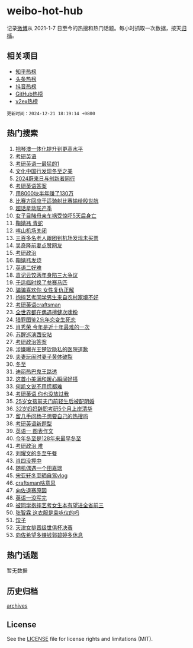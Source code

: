 # weibo-hot-hub

记录[微博](https://www.weibo.com)从 2021-1-7 日至今的热搜和热门话题。每小时抓取一次数据，按天[归档](archives)。

## 相关项目

- [知乎热榜](https://github.com/snaildev/zhihu-hot-hub)
- [头条热榜](https://github.com/snaildev/toutiao-hot-hub)
- [抖音热榜](https://github.com/snaildev/douyin-hot-hub)
- [GitHub热榜](https://github.com/snaildev/github-hot-hub)
- [v2ex热榜](https://github.com/snaildev/v2ex-hot-hub)


`更新时间：2024-12-21 18:19:14 +0800`

## 热门搜索

1. [把琴澳一体化提升到更高水平](https://m.weibo.cn/search?containerid=100103type%3D1%26t%3D10%26q%3D%23%E6%8A%8A%E7%90%B4%E6%BE%B3%E4%B8%80%E4%BD%93%E5%8C%96%E6%8F%90%E5%8D%87%E5%88%B0%E6%9B%B4%E9%AB%98%E6%B0%B4%E5%B9%B3%23&stream_entry_id=51&isnewpage=1&extparam=seat%3D1%26filter_type%3Drealtimehot%26stream_entry_id%3D51%26c_type%3D51%26pos%3D0%26q%3D%2523%25E6%258A%258A%25E7%2590%25B4%25E6%25BE%25B3%25E4%25B8%2580%25E4%25BD%2593%25E5%258C%2596%25E6%258F%2590%25E5%258D%2587%25E5%2588%25B0%25E6%259B%25B4%25E9%25AB%2598%25E6%25B0%25B4%25E5%25B9%25B3%2523%26cate%3D10103%26dgr%3D0%26display_time%3D1734776352%26pre_seqid%3D17347763525969130556886)
1. [考研英语](https://m.weibo.cn/search?containerid=100103type%3D1%26t%3D10%26q%3D%E8%80%83%E7%A0%94%E8%8B%B1%E8%AF%AD&stream_entry_id=31&isnewpage=1&extparam=seat%3D1%26filter_type%3Drealtimehot%26flag%3D4%26c_type%3D31%26band_rank%3D1%26lcate%3D5001%26stream_entry_id%3D31%26cate%3D5001%26realpos%3D1%26q%3D%25E8%2580%2583%25E7%25A0%2594%25E8%258B%25B1%25E8%25AF%25AD%26pos%3D0%26dgr%3D0%26display_time%3D1734776352%26pre_seqid%3D17347763525969130556886)
1. [考研英语一最猛的1](https://m.weibo.cn/search?containerid=100103type%3D1%26t%3D10%26q%3D%23%E8%80%83%E7%A0%94%E8%8B%B1%E8%AF%AD%E4%B8%80%E6%9C%80%E7%8C%9B%E7%9A%841%23&stream_entry_id=31&isnewpage=1&extparam=seat%3D1%26filter_type%3Drealtimehot%26flag%3D1%26c_type%3D31%26band_rank%3D2%26lcate%3D5001%26stream_entry_id%3D31%26cate%3D5001%26realpos%3D2%26q%3D%2523%25E8%2580%2583%25E7%25A0%2594%25E8%258B%25B1%25E8%25AF%25AD%25E4%25B8%2580%25E6%259C%2580%25E7%258C%259B%25E7%259A%25841%2523%26pos%3D1%26dgr%3D0%26display_time%3D1734776352%26pre_seqid%3D17347763525969130556886)
1. [文化中国行发现冬至之美](https://m.weibo.cn/search?containerid=100103type%3D1%26t%3D10%26q%3D%23%E6%96%87%E5%8C%96%E4%B8%AD%E5%9B%BD%E8%A1%8C%E5%8F%91%E7%8E%B0%E5%86%AC%E8%87%B3%E4%B9%8B%E7%BE%8E%23&stream_entry_id=31&isnewpage=1&extparam=seat%3D1%26filter_type%3Drealtimehot%26flag%3D0%26c_type%3D31%26band_rank%3D3%26lcate%3D5001%26stream_entry_id%3D31%26cate%3D5001%26realpos%3D3%26q%3D%2523%25E6%2596%2587%25E5%258C%2596%25E4%25B8%25AD%25E5%259B%25BD%25E8%25A1%258C%25E5%258F%2591%25E7%258E%25B0%25E5%2586%25AC%25E8%2587%25B3%25E4%25B9%258B%25E7%25BE%258E%2523%26pos%3D2%26dgr%3D0%26display_time%3D1734776352%26pre_seqid%3D17347763525969130556886)
1. [2024蔚来日与创新者同行](https://m.weibo.cn/search?containerid=100103type%3D1%26t%3D10%26q%3D%232024%E8%94%9A%E6%9D%A5%E6%97%A5%E4%B8%8E%E5%88%9B%E6%96%B0%E8%80%85%E5%90%8C%E8%A1%8C%23&stream_entry_id=31&isnewpage=1&extparam=seat%3D1%26adid%3D269113%26filter_type%3Drealtimehot%26c_type%3D31%26cate%3D5001%26topic_ad%3D1%26lcate%3D5001%26stream_entry_id%3D31%26band_rank%3D4%26is_ad_pos%3D1%26q%3D%25232024%25E8%2594%259A%25E6%259D%25A5%25E6%2597%25A5%25E4%25B8%258E%25E5%2588%259B%25E6%2596%25B0%25E8%2580%2585%25E5%2590%258C%25E8%25A1%258C%2523%26pos%3D3%26dgr%3D0%26display_time%3D1734776352%26pre_seqid%3D17347763525969130556886)
1. [考研英语答案](https://m.weibo.cn/search?containerid=100103type%3D1%26t%3D10%26q%3D%E8%80%83%E7%A0%94%E8%8B%B1%E8%AF%AD%E7%AD%94%E6%A1%88&stream_entry_id=31&isnewpage=1&extparam=seat%3D1%26filter_type%3Drealtimehot%26flag%3D1%26c_type%3D31%26band_rank%3D4%26lcate%3D5001%26stream_entry_id%3D31%26cate%3D5001%26realpos%3D4%26q%3D%25E8%2580%2583%25E7%25A0%2594%25E8%258B%25B1%25E8%25AF%25AD%25E7%25AD%2594%25E6%25A1%2588%26pos%3D4%26dgr%3D0%26display_time%3D1734776352%26pre_seqid%3D17347763525969130556886)
1. [用8000块半年赚了130万](https://m.weibo.cn/search?containerid=100103type%3D1%26t%3D10%26q%3D%E7%94%A88000%E5%9D%97%E5%8D%8A%E5%B9%B4%E8%B5%9A%E4%BA%86130%E4%B8%87&stream_entry_id=31&isnewpage=1&extparam=seat%3D1%26filter_type%3Drealtimehot%26flag%3D16%26c_type%3D31%26band_rank%3D5%26lcate%3D5001%26stream_entry_id%3D31%26cate%3D5001%26realpos%3D5%26q%3D%25E7%2594%25A88000%25E5%259D%2597%25E5%258D%258A%25E5%25B9%25B4%25E8%25B5%259A%25E4%25BA%2586130%25E4%25B8%2587%26pos%3D5%26dgr%3D0%26display_time%3D1734776352%26pre_seqid%3D17347763525969130556886)
1. [比赛方回应于适骑射比赛输给殷世航](https://m.weibo.cn/search?containerid=100103type%3D1%26t%3D10%26q%3D%23%E6%AF%94%E8%B5%9B%E6%96%B9%E5%9B%9E%E5%BA%94%E4%BA%8E%E9%80%82%E9%AA%91%E5%B0%84%E6%AF%94%E8%B5%9B%E8%BE%93%E7%BB%99%E6%AE%B7%E4%B8%96%E8%88%AA%23&stream_entry_id=31&isnewpage=1&extparam=seat%3D1%26filter_type%3Drealtimehot%26flag%3D1%26c_type%3D31%26band_rank%3D6%26lcate%3D5001%26stream_entry_id%3D31%26cate%3D5001%26realpos%3D6%26q%3D%2523%25E6%25AF%2594%25E8%25B5%259B%25E6%2596%25B9%25E5%259B%259E%25E5%25BA%2594%25E4%25BA%258E%25E9%2580%2582%25E9%25AA%2591%25E5%25B0%2584%25E6%25AF%2594%25E8%25B5%259B%25E8%25BE%2593%25E7%25BB%2599%25E6%25AE%25B7%25E4%25B8%2596%25E8%2588%25AA%2523%26pos%3D6%26dgr%3D0%26display_time%3D1734776352%26pre_seqid%3D17347763525969130556886)
1. [超话星动联产季](https://m.weibo.cn/search?containerid=100103type%3D1%26t%3D10%26q%3D%23%E8%B6%85%E8%AF%9D%E6%98%9F%E5%8A%A8%E8%81%94%E4%BA%A7%E5%AD%A3%23&stream_entry_id=31&isnewpage=1&extparam=seat%3D1%26adid%3D269532%26filter_type%3Drealtimehot%26c_type%3D31%26cate%3D5001%26lcate%3D5001%26stream_entry_id%3D31%26is_ad_pos%3D1%26band_rank%3D7%26q%3D%2523%25E8%25B6%2585%25E8%25AF%259D%25E6%2598%259F%25E5%258A%25A8%25E8%2581%2594%25E4%25BA%25A7%25E5%25AD%25A3%2523%26pos%3D7%26dgr%3D0%26display_time%3D1734776352%26pre_seqid%3D17347763525969130556886)
1. [女子目睹母亲车祸受惊吓5天后身亡](https://m.weibo.cn/search?containerid=100103type%3D1%26t%3D10%26q%3D%23%E5%A5%B3%E5%AD%90%E7%9B%AE%E7%9D%B9%E6%AF%8D%E4%BA%B2%E8%BD%A6%E7%A5%B8%E5%8F%97%E6%83%8A%E5%90%935%E5%A4%A9%E5%90%8E%E8%BA%AB%E4%BA%A1%23&stream_entry_id=31&isnewpage=1&extparam=seat%3D1%26filter_type%3Drealtimehot%26flag%3D2%26c_type%3D31%26band_rank%3D7%26lcate%3D5001%26stream_entry_id%3D31%26cate%3D5001%26realpos%3D7%26q%3D%2523%25E5%25A5%25B3%25E5%25AD%2590%25E7%259B%25AE%25E7%259D%25B9%25E6%25AF%258D%25E4%25BA%25B2%25E8%25BD%25A6%25E7%25A5%25B8%25E5%258F%2597%25E6%2583%258A%25E5%2590%25935%25E5%25A4%25A9%25E5%2590%258E%25E8%25BA%25AB%25E4%25BA%25A1%2523%26pos%3D8%26dgr%3D0%26display_time%3D1734776352%26pre_seqid%3D17347763525969130556886)
1. [鞠婧祎 青蛇](https://m.weibo.cn/search?containerid=100103type%3D1%26t%3D10%26q%3D%E9%9E%A0%E5%A9%A7%E7%A5%8E+%E9%9D%92%E8%9B%87&stream_entry_id=31&isnewpage=1&extparam=seat%3D1%26filter_type%3Drealtimehot%26flag%3D2%26c_type%3D31%26band_rank%3D8%26lcate%3D5001%26stream_entry_id%3D31%26cate%3D5001%26realpos%3D8%26q%3D%25E9%259E%25A0%25E5%25A9%25A7%25E7%25A5%258E%2520%25E9%259D%2592%25E8%259B%2587%26pos%3D9%26dgr%3D0%26display_time%3D1734776352%26pre_seqid%3D17347763525969130556886)
1. [喀山机场关闭](https://m.weibo.cn/search?containerid=100103type%3D1%26t%3D10%26q%3D%23%E5%96%80%E5%B1%B1%E6%9C%BA%E5%9C%BA%E5%85%B3%E9%97%AD%23&stream_entry_id=31&isnewpage=1&extparam=seat%3D1%26filter_type%3Drealtimehot%26flag%3D1%26c_type%3D31%26band_rank%3D9%26lcate%3D5001%26stream_entry_id%3D31%26cate%3D5001%26realpos%3D9%26q%3D%2523%25E5%2596%2580%25E5%25B1%25B1%25E6%259C%25BA%25E5%259C%25BA%25E5%2585%25B3%25E9%2597%25AD%2523%26pos%3D10%26dgr%3D0%26display_time%3D1734776352%26pre_seqid%3D17347763525969130556886)
1. [三百多名老人跟团到机场发现未买票](https://m.weibo.cn/search?containerid=100103type%3D1%26t%3D10%26q%3D%23%E4%B8%89%E7%99%BE%E5%A4%9A%E5%90%8D%E8%80%81%E4%BA%BA%E8%B7%9F%E5%9B%A2%E5%88%B0%E6%9C%BA%E5%9C%BA%E5%8F%91%E7%8E%B0%E6%9C%AA%E4%B9%B0%E7%A5%A8%23&stream_entry_id=31&isnewpage=1&extparam=seat%3D1%26filter_type%3Drealtimehot%26flag%3D1%26c_type%3D31%26band_rank%3D10%26lcate%3D5001%26stream_entry_id%3D31%26cate%3D5001%26realpos%3D10%26q%3D%2523%25E4%25B8%2589%25E7%2599%25BE%25E5%25A4%259A%25E5%2590%258D%25E8%2580%2581%25E4%25BA%25BA%25E8%25B7%259F%25E5%259B%25A2%25E5%2588%25B0%25E6%259C%25BA%25E5%259C%25BA%25E5%258F%2591%25E7%258E%25B0%25E6%259C%25AA%25E4%25B9%25B0%25E7%25A5%25A8%2523%26pos%3D11%26dgr%3D0%26display_time%3D1734776352%26pre_seqid%3D17347763525969130556886)
1. [吴奇隆前妻点赞网友](https://m.weibo.cn/search?containerid=100103type%3D1%26t%3D10%26q%3D%23%E5%90%B4%E5%A5%87%E9%9A%86%E5%89%8D%E5%A6%BB%E7%82%B9%E8%B5%9E%E7%BD%91%E5%8F%8B%23&stream_entry_id=31&isnewpage=1&extparam=seat%3D1%26filter_type%3Drealtimehot%26flag%3D2%26c_type%3D31%26band_rank%3D11%26lcate%3D5001%26stream_entry_id%3D31%26cate%3D5001%26realpos%3D11%26q%3D%2523%25E5%2590%25B4%25E5%25A5%2587%25E9%259A%2586%25E5%2589%258D%25E5%25A6%25BB%25E7%2582%25B9%25E8%25B5%259E%25E7%25BD%2591%25E5%258F%258B%2523%26pos%3D12%26dgr%3D0%26display_time%3D1734776352%26pre_seqid%3D17347763525969130556886)
1. [考研政治](https://m.weibo.cn/search?containerid=100103type%3D1%26t%3D10%26q%3D%E8%80%83%E7%A0%94%E6%94%BF%E6%B2%BB&stream_entry_id=31&isnewpage=1&extparam=seat%3D1%26filter_type%3Drealtimehot%26flag%3D0%26c_type%3D31%26band_rank%3D12%26lcate%3D5001%26stream_entry_id%3D31%26cate%3D5001%26realpos%3D12%26q%3D%25E8%2580%2583%25E7%25A0%2594%25E6%2594%25BF%25E6%25B2%25BB%26pos%3D13%26dgr%3D0%26display_time%3D1734776352%26pre_seqid%3D17347763525969130556886)
1. [鞠婧祎发烧](https://m.weibo.cn/search?containerid=100103type%3D1%26t%3D10%26q%3D%23%E9%9E%A0%E5%A9%A7%E7%A5%8E%E5%8F%91%E7%83%A7%23&stream_entry_id=31&isnewpage=1&extparam=seat%3D1%26filter_type%3Drealtimehot%26flag%3D1%26c_type%3D31%26band_rank%3D13%26lcate%3D5001%26stream_entry_id%3D31%26cate%3D5001%26realpos%3D13%26q%3D%2523%25E9%259E%25A0%25E5%25A9%25A7%25E7%25A5%258E%25E5%258F%2591%25E7%2583%25A7%2523%26pos%3D14%26dgr%3D0%26display_time%3D1734776352%26pre_seqid%3D17347763525969130556886)
1. [英语二好难](https://m.weibo.cn/search?containerid=100103type%3D1%26t%3D10%26q%3D%E8%8B%B1%E8%AF%AD%E4%BA%8C%E5%A5%BD%E9%9A%BE&stream_entry_id=31&isnewpage=1&extparam=seat%3D1%26filter_type%3Drealtimehot%26flag%3D1%26c_type%3D31%26band_rank%3D14%26lcate%3D5001%26stream_entry_id%3D31%26cate%3D5001%26realpos%3D14%26q%3D%25E8%258B%25B1%25E8%25AF%25AD%25E4%25BA%258C%25E5%25A5%25BD%25E9%259A%25BE%26pos%3D15%26dgr%3D0%26display_time%3D1734776352%26pre_seqid%3D17347763525969130556886)
1. [袁记云饺两年身陷三大争议](https://m.weibo.cn/search?containerid=100103type%3D1%26t%3D10%26q%3D%23%E8%A2%81%E8%AE%B0%E4%BA%91%E9%A5%BA%E4%B8%A4%E5%B9%B4%E8%BA%AB%E9%99%B7%E4%B8%89%E5%A4%A7%E4%BA%89%E8%AE%AE%23&stream_entry_id=31&isnewpage=1&extparam=seat%3D1%26filter_type%3Drealtimehot%26flag%3D1%26c_type%3D31%26band_rank%3D15%26lcate%3D5001%26stream_entry_id%3D31%26cate%3D5001%26realpos%3D15%26q%3D%2523%25E8%25A2%2581%25E8%25AE%25B0%25E4%25BA%2591%25E9%25A5%25BA%25E4%25B8%25A4%25E5%25B9%25B4%25E8%25BA%25AB%25E9%2599%25B7%25E4%25B8%2589%25E5%25A4%25A7%25E4%25BA%2589%25E8%25AE%25AE%2523%26pos%3D16%26dgr%3D0%26display_time%3D1734776352%26pre_seqid%3D17347763525969130556886)
1. [于适临时换了参赛马匹](https://m.weibo.cn/search?containerid=100103type%3D1%26t%3D10%26q%3D%23%E4%BA%8E%E9%80%82%E4%B8%B4%E6%97%B6%E6%8D%A2%E4%BA%86%E5%8F%82%E8%B5%9B%E9%A9%AC%E5%8C%B9%23&stream_entry_id=31&isnewpage=1&extparam=seat%3D1%26filter_type%3Drealtimehot%26flag%3D1%26c_type%3D31%26band_rank%3D16%26lcate%3D5001%26stream_entry_id%3D31%26cate%3D5001%26realpos%3D16%26q%3D%2523%25E4%25BA%258E%25E9%2580%2582%25E4%25B8%25B4%25E6%2597%25B6%25E6%258D%25A2%25E4%25BA%2586%25E5%258F%2582%25E8%25B5%259B%25E9%25A9%25AC%25E5%258C%25B9%2523%26pos%3D17%26dgr%3D0%26display_time%3D1734776352%26pre_seqid%3D17347763525969130556886)
1. [骗骗喜欢你 女性复仇正解](https://m.weibo.cn/search?containerid=100103type%3D1%26t%3D10%26q%3D%E9%AA%97%E9%AA%97%E5%96%9C%E6%AC%A2%E4%BD%A0+%E5%A5%B3%E6%80%A7%E5%A4%8D%E4%BB%87%E6%AD%A3%E8%A7%A3&stream_entry_id=31&isnewpage=1&extparam=seat%3D1%26filter_type%3Drealtimehot%26flag%3D1%26c_type%3D31%26band_rank%3D17%26lcate%3D5001%26stream_entry_id%3D31%26cate%3D5001%26realpos%3D17%26q%3D%25E9%25AA%2597%25E9%25AA%2597%25E5%2596%259C%25E6%25AC%25A2%25E4%25BD%25A0%2520%25E5%25A5%25B3%25E6%2580%25A7%25E5%25A4%258D%25E4%25BB%2587%25E6%25AD%25A3%25E8%25A7%25A3%26pos%3D18%26dgr%3D0%26display_time%3D1734776352%26pre_seqid%3D17347763525969130556886)
1. [抱摔艺考同学男生来自农村家境不好](https://m.weibo.cn/search?containerid=100103type%3D1%26t%3D10%26q%3D%23%E6%8A%B1%E6%91%94%E8%89%BA%E8%80%83%E5%90%8C%E5%AD%A6%E7%94%B7%E7%94%9F%E6%9D%A5%E8%87%AA%E5%86%9C%E6%9D%91%E5%AE%B6%E5%A2%83%E4%B8%8D%E5%A5%BD%23&stream_entry_id=31&isnewpage=1&extparam=seat%3D1%26filter_type%3Drealtimehot%26flag%3D0%26c_type%3D31%26band_rank%3D18%26lcate%3D5001%26stream_entry_id%3D31%26cate%3D5001%26realpos%3D18%26q%3D%2523%25E6%258A%25B1%25E6%2591%2594%25E8%2589%25BA%25E8%2580%2583%25E5%2590%258C%25E5%25AD%25A6%25E7%2594%25B7%25E7%2594%259F%25E6%259D%25A5%25E8%2587%25AA%25E5%2586%259C%25E6%259D%2591%25E5%25AE%25B6%25E5%25A2%2583%25E4%25B8%258D%25E5%25A5%25BD%2523%26pos%3D19%26dgr%3D0%26display_time%3D1734776352%26pre_seqid%3D17347763525969130556886)
1. [考研英语craftsman](https://m.weibo.cn/search?containerid=100103type%3D1%26t%3D10%26q%3D%23%E8%80%83%E7%A0%94%E8%8B%B1%E8%AF%ADcraftsman%23&stream_entry_id=31&isnewpage=1&extparam=seat%3D1%26filter_type%3Drealtimehot%26flag%3D1%26c_type%3D31%26band_rank%3D19%26lcate%3D5001%26stream_entry_id%3D31%26cate%3D5001%26realpos%3D19%26q%3D%2523%25E8%2580%2583%25E7%25A0%2594%25E8%258B%25B1%25E8%25AF%25ADcraftsman%2523%26pos%3D20%26dgr%3D0%26display_time%3D1734776352%26pre_seqid%3D17347763525969130556886)
1. [全世界都在偶遇檀健次嗦粉](https://m.weibo.cn/search?containerid=100103type%3D1%26t%3D10%26q%3D%23%E5%85%A8%E4%B8%96%E7%95%8C%E9%83%BD%E5%9C%A8%E5%81%B6%E9%81%87%E6%AA%80%E5%81%A5%E6%AC%A1%E5%97%A6%E7%B2%89%23&stream_entry_id=31&isnewpage=1&extparam=seat%3D1%26adid%3D268310%26filter_type%3Drealtimehot%26flag%3D0%26c_type%3D31%26band_rank%3D20%26lcate%3D5001%26stream_entry_id%3D31%26cate%3D5001%26realpos%3D20%26q%3D%2523%25E5%2585%25A8%25E4%25B8%2596%25E7%2595%258C%25E9%2583%25BD%25E5%259C%25A8%25E5%2581%25B6%25E9%2581%2587%25E6%25AA%2580%25E5%2581%25A5%25E6%25AC%25A1%25E5%2597%25A6%25E7%25B2%2589%2523%26pos%3D21%26dgr%3D0%26display_time%3D1734776352%26pre_seqid%3D17347763525969130556886)
1. [猎罪图鉴2忘年恋变生死恋](https://m.weibo.cn/search?containerid=100103type%3D1%26t%3D10%26q%3D%E7%8C%8E%E7%BD%AA%E5%9B%BE%E9%89%B42%E5%BF%98%E5%B9%B4%E6%81%8B%E5%8F%98%E7%94%9F%E6%AD%BB%E6%81%8B&stream_entry_id=31&isnewpage=1&extparam=seat%3D1%26filter_type%3Drealtimehot%26flag%3D1%26c_type%3D31%26band_rank%3D21%26lcate%3D5001%26stream_entry_id%3D31%26cate%3D5001%26realpos%3D21%26q%3D%25E7%258C%258E%25E7%25BD%25AA%25E5%259B%25BE%25E9%2589%25B42%25E5%25BF%2598%25E5%25B9%25B4%25E6%2581%258B%25E5%258F%2598%25E7%2594%259F%25E6%25AD%25BB%25E6%2581%258B%26pos%3D22%26dgr%3D0%26display_time%3D1734776352%26pre_seqid%3D17347763525969130556886)
1. [肖秀荣 今年是近十年最难的一次](https://m.weibo.cn/search?containerid=100103type%3D1%26t%3D10%26q%3D%E8%82%96%E7%A7%80%E8%8D%A3+%E4%BB%8A%E5%B9%B4%E6%98%AF%E8%BF%91%E5%8D%81%E5%B9%B4%E6%9C%80%E9%9A%BE%E7%9A%84%E4%B8%80%E6%AC%A1&stream_entry_id=31&isnewpage=1&extparam=seat%3D1%26filter_type%3Drealtimehot%26flag%3D0%26c_type%3D31%26band_rank%3D22%26lcate%3D5001%26stream_entry_id%3D31%26cate%3D5001%26realpos%3D22%26q%3D%25E8%2582%2596%25E7%25A7%2580%25E8%258D%25A3%2520%25E4%25BB%258A%25E5%25B9%25B4%25E6%2598%25AF%25E8%25BF%2591%25E5%258D%2581%25E5%25B9%25B4%25E6%259C%2580%25E9%259A%25BE%25E7%259A%2584%25E4%25B8%2580%25E6%25AC%25A1%26pos%3D23%26dgr%3D0%26display_time%3D1734776352%26pre_seqid%3D17347763525969130556886)
1. [苏醒巡演西安站](https://m.weibo.cn/search?containerid=100103type%3D1%26t%3D10%26q%3D%23%E8%8B%8F%E9%86%92%E5%B7%A1%E6%BC%94%E8%A5%BF%E5%AE%89%E7%AB%99%23&stream_entry_id=31&isnewpage=1&extparam=seat%3D1%26adid%3D269038%26filter_type%3Drealtimehot%26flag%3D0%26c_type%3D31%26band_rank%3D23%26lcate%3D5001%26stream_entry_id%3D31%26cate%3D5001%26realpos%3D23%26q%3D%2523%25E8%258B%258F%25E9%2586%2592%25E5%25B7%25A1%25E6%25BC%2594%25E8%25A5%25BF%25E5%25AE%2589%25E7%25AB%2599%2523%26pos%3D24%26dgr%3D0%26display_time%3D1734776352%26pre_seqid%3D17347763525969130556886)
1. [考研政治答案](https://m.weibo.cn/search?containerid=100103type%3D1%26t%3D10%26q%3D%E8%80%83%E7%A0%94%E6%94%BF%E6%B2%BB%E7%AD%94%E6%A1%88&stream_entry_id=31&isnewpage=1&extparam=seat%3D1%26filter_type%3Drealtimehot%26flag%3D1%26c_type%3D31%26band_rank%3D24%26lcate%3D5001%26stream_entry_id%3D31%26cate%3D5001%26realpos%3D24%26q%3D%25E8%2580%2583%25E7%25A0%2594%25E6%2594%25BF%25E6%25B2%25BB%25E7%25AD%2594%25E6%25A1%2588%26pos%3D25%26dgr%3D0%26display_time%3D1734776352%26pre_seqid%3D17347763525969130556886)
1. [涉嫌曝光王楚钦隐私的医院道歉](https://m.weibo.cn/search?containerid=100103type%3D1%26t%3D10%26q%3D%23%E6%B6%89%E5%AB%8C%E6%9B%9D%E5%85%89%E7%8E%8B%E6%A5%9A%E9%92%A6%E9%9A%90%E7%A7%81%E7%9A%84%E5%8C%BB%E9%99%A2%E9%81%93%E6%AD%89%23&stream_entry_id=31&isnewpage=1&extparam=seat%3D1%26filter_type%3Drealtimehot%26flag%3D1%26c_type%3D31%26band_rank%3D25%26lcate%3D5001%26stream_entry_id%3D31%26cate%3D5001%26realpos%3D25%26q%3D%2523%25E6%25B6%2589%25E5%25AB%258C%25E6%259B%259D%25E5%2585%2589%25E7%258E%258B%25E6%25A5%259A%25E9%2592%25A6%25E9%259A%2590%25E7%25A7%2581%25E7%259A%2584%25E5%258C%25BB%25E9%2599%25A2%25E9%2581%2593%25E6%25AD%2589%2523%26pos%3D26%26dgr%3D0%26display_time%3D1734776352%26pre_seqid%3D17347763525969130556886)
1. [夫妻玩闹时妻子黄体破裂](https://m.weibo.cn/search?containerid=100103type%3D1%26t%3D10%26q%3D%23%E5%A4%AB%E5%A6%BB%E7%8E%A9%E9%97%B9%E6%97%B6%E5%A6%BB%E5%AD%90%E9%BB%84%E4%BD%93%E7%A0%B4%E8%A3%82%23&stream_entry_id=31&isnewpage=1&extparam=seat%3D1%26filter_type%3Drealtimehot%26flag%3D0%26c_type%3D31%26band_rank%3D26%26lcate%3D5001%26stream_entry_id%3D31%26cate%3D5001%26realpos%3D26%26q%3D%2523%25E5%25A4%25AB%25E5%25A6%25BB%25E7%258E%25A9%25E9%2597%25B9%25E6%2597%25B6%25E5%25A6%25BB%25E5%25AD%2590%25E9%25BB%2584%25E4%25BD%2593%25E7%25A0%25B4%25E8%25A3%2582%2523%26pos%3D27%26dgr%3D0%26display_time%3D1734776352%26pre_seqid%3D17347763525969130556886)
1. [冬至](https://m.weibo.cn/search?containerid=100103type%3D1%26t%3D10%26q%3D%E5%86%AC%E8%87%B3&stream_entry_id=31&isnewpage=1&extparam=seat%3D1%26filter_type%3Drealtimehot%26flag%3D0%26c_type%3D31%26band_rank%3D27%26lcate%3D5001%26stream_entry_id%3D31%26cate%3D5001%26realpos%3D27%26q%3D%25E5%2586%25AC%25E8%2587%25B3%26pos%3D28%26dgr%3D0%26display_time%3D1734776352%26pre_seqid%3D17347763525969130556886)
1. [迪丽热巴鬼王路透](https://m.weibo.cn/search?containerid=100103type%3D1%26t%3D10%26q%3D%23%E8%BF%AA%E4%B8%BD%E7%83%AD%E5%B7%B4%E9%AC%BC%E7%8E%8B%E8%B7%AF%E9%80%8F%23&stream_entry_id=31&isnewpage=1&extparam=seat%3D1%26filter_type%3Drealtimehot%26flag%3D1%26c_type%3D31%26band_rank%3D28%26lcate%3D5001%26stream_entry_id%3D31%26cate%3D5001%26realpos%3D28%26q%3D%2523%25E8%25BF%25AA%25E4%25B8%25BD%25E7%2583%25AD%25E5%25B7%25B4%25E9%25AC%25BC%25E7%258E%258B%25E8%25B7%25AF%25E9%2580%258F%2523%26pos%3D29%26dgr%3D0%26display_time%3D1734776352%26pre_seqid%3D17347763525969130556886)
1. [这首小美满和暖心瞬间好搭](https://m.weibo.cn/search?containerid=100103type%3D1%26t%3D10%26q%3D%23%E8%BF%99%E9%A6%96%E5%B0%8F%E7%BE%8E%E6%BB%A1%E5%92%8C%E6%9A%96%E5%BF%83%E7%9E%AC%E9%97%B4%E5%A5%BD%E6%90%AD%23&stream_entry_id=31&isnewpage=1&extparam=seat%3D1%26filter_type%3Drealtimehot%26flag%3D1%26c_type%3D31%26band_rank%3D29%26lcate%3D5001%26stream_entry_id%3D31%26cate%3D5001%26realpos%3D29%26q%3D%2523%25E8%25BF%2599%25E9%25A6%2596%25E5%25B0%258F%25E7%25BE%258E%25E6%25BB%25A1%25E5%2592%258C%25E6%259A%2596%25E5%25BF%2583%25E7%259E%25AC%25E9%2597%25B4%25E5%25A5%25BD%25E6%2590%25AD%2523%26pos%3D30%26dgr%3D0%26display_time%3D1734776352%26pre_seqid%3D17347763525969130556886)
1. [何凯文说不用慌都难](https://m.weibo.cn/search?containerid=100103type%3D1%26t%3D10%26q%3D%23%E4%BD%95%E5%87%AF%E6%96%87%E8%AF%B4%E4%B8%8D%E7%94%A8%E6%85%8C%E9%83%BD%E9%9A%BE%23&stream_entry_id=31&isnewpage=1&extparam=seat%3D1%26filter_type%3Drealtimehot%26flag%3D1%26c_type%3D31%26band_rank%3D30%26lcate%3D5001%26stream_entry_id%3D31%26cate%3D5001%26realpos%3D30%26q%3D%2523%25E4%25BD%2595%25E5%2587%25AF%25E6%2596%2587%25E8%25AF%25B4%25E4%25B8%258D%25E7%2594%25A8%25E6%2585%258C%25E9%2583%25BD%25E9%259A%25BE%2523%26pos%3D31%26dgr%3D0%26display_time%3D1734776352%26pre_seqid%3D17347763525969130556886)
1. [考研英语 你也没放过我](https://m.weibo.cn/search?containerid=100103type%3D1%26t%3D10%26q%3D%E8%80%83%E7%A0%94%E8%8B%B1%E8%AF%AD+%E4%BD%A0%E4%B9%9F%E6%B2%A1%E6%94%BE%E8%BF%87%E6%88%91&stream_entry_id=31&isnewpage=1&extparam=seat%3D1%26filter_type%3Drealtimehot%26flag%3D1%26c_type%3D31%26band_rank%3D31%26lcate%3D5001%26stream_entry_id%3D31%26cate%3D5001%26realpos%3D31%26q%3D%25E8%2580%2583%25E7%25A0%2594%25E8%258B%25B1%25E8%25AF%25AD%2520%25E4%25BD%25A0%25E4%25B9%259F%25E6%25B2%25A1%25E6%2594%25BE%25E8%25BF%2587%25E6%2588%2591%26pos%3D32%26dgr%3D0%26display_time%3D1734776352%26pre_seqid%3D17347763525969130556886)
1. [25岁女孩前夫门前轻生后被配阴婚](https://m.weibo.cn/search?containerid=100103type%3D1%26t%3D10%26q%3D%2325%E5%B2%81%E5%A5%B3%E5%AD%A9%E5%89%8D%E5%A4%AB%E9%97%A8%E5%89%8D%E8%BD%BB%E7%94%9F%E5%90%8E%E8%A2%AB%E9%85%8D%E9%98%B4%E5%A9%9A%23&stream_entry_id=31&isnewpage=1&extparam=seat%3D1%26filter_type%3Drealtimehot%26flag%3D1%26c_type%3D31%26band_rank%3D32%26lcate%3D5001%26stream_entry_id%3D31%26cate%3D5001%26realpos%3D32%26q%3D%252325%25E5%25B2%2581%25E5%25A5%25B3%25E5%25AD%25A9%25E5%2589%258D%25E5%25A4%25AB%25E9%2597%25A8%25E5%2589%258D%25E8%25BD%25BB%25E7%2594%259F%25E5%2590%258E%25E8%25A2%25AB%25E9%2585%258D%25E9%2598%25B4%25E5%25A9%259A%2523%26pos%3D33%26dgr%3D0%26display_time%3D1734776352%26pre_seqid%3D17347763525969130556886)
1. [32岁妈妈辞职考研5个月上岸清华](https://m.weibo.cn/search?containerid=100103type%3D1%26t%3D10%26q%3D%2332%E5%B2%81%E5%A6%88%E5%A6%88%E8%BE%9E%E8%81%8C%E8%80%83%E7%A0%945%E4%B8%AA%E6%9C%88%E4%B8%8A%E5%B2%B8%E6%B8%85%E5%8D%8E%23&stream_entry_id=31&isnewpage=1&extparam=seat%3D1%26filter_type%3Drealtimehot%26flag%3D0%26c_type%3D31%26band_rank%3D33%26lcate%3D5001%26stream_entry_id%3D31%26cate%3D5001%26realpos%3D33%26q%3D%252332%25E5%25B2%2581%25E5%25A6%2588%25E5%25A6%2588%25E8%25BE%259E%25E8%2581%258C%25E8%2580%2583%25E7%25A0%25945%25E4%25B8%25AA%25E6%259C%2588%25E4%25B8%258A%25E5%25B2%25B8%25E6%25B8%2585%25E5%258D%258E%2523%26pos%3D34%26dgr%3D0%26display_time%3D1734776352%26pre_seqid%3D17347763525969130556886)
1. [留几手问杨子想要自己的热搜吗](https://m.weibo.cn/search?containerid=100103type%3D1%26t%3D10%26q%3D%23%E7%95%99%E5%87%A0%E6%89%8B%E9%97%AE%E6%9D%A8%E5%AD%90%E6%83%B3%E8%A6%81%E8%87%AA%E5%B7%B1%E7%9A%84%E7%83%AD%E6%90%9C%E5%90%97%23&stream_entry_id=31&isnewpage=1&extparam=seat%3D1%26filter_type%3Drealtimehot%26flag%3D1%26c_type%3D31%26band_rank%3D34%26lcate%3D5001%26stream_entry_id%3D31%26cate%3D5001%26realpos%3D34%26q%3D%2523%25E7%2595%2599%25E5%2587%25A0%25E6%2589%258B%25E9%2597%25AE%25E6%259D%25A8%25E5%25AD%2590%25E6%2583%25B3%25E8%25A6%2581%25E8%2587%25AA%25E5%25B7%25B1%25E7%259A%2584%25E7%2583%25AD%25E6%2590%259C%25E5%2590%2597%2523%26pos%3D35%26dgr%3D0%26display_time%3D1734776352%26pre_seqid%3D17347763525969130556886)
1. [考研英语新题型](https://m.weibo.cn/search?containerid=100103type%3D1%26t%3D10%26q%3D%E8%80%83%E7%A0%94%E8%8B%B1%E8%AF%AD%E6%96%B0%E9%A2%98%E5%9E%8B&stream_entry_id=31&isnewpage=1&extparam=seat%3D1%26filter_type%3Drealtimehot%26flag%3D1%26c_type%3D31%26band_rank%3D35%26lcate%3D5001%26stream_entry_id%3D31%26cate%3D5001%26realpos%3D35%26q%3D%25E8%2580%2583%25E7%25A0%2594%25E8%258B%25B1%25E8%25AF%25AD%25E6%2596%25B0%25E9%25A2%2598%25E5%259E%258B%26pos%3D36%26dgr%3D0%26display_time%3D1734776352%26pre_seqid%3D17347763525969130556886)
1. [英语一 图表作文](https://m.weibo.cn/search?containerid=100103type%3D1%26t%3D10%26q%3D%E8%8B%B1%E8%AF%AD%E4%B8%80+%E5%9B%BE%E8%A1%A8%E4%BD%9C%E6%96%87&stream_entry_id=31&isnewpage=1&extparam=seat%3D1%26filter_type%3Drealtimehot%26flag%3D1%26c_type%3D31%26band_rank%3D36%26lcate%3D5001%26stream_entry_id%3D31%26cate%3D5001%26realpos%3D36%26q%3D%25E8%258B%25B1%25E8%25AF%25AD%25E4%25B8%2580%2520%25E5%259B%25BE%25E8%25A1%25A8%25E4%25BD%259C%25E6%2596%2587%26pos%3D37%26dgr%3D0%26display_time%3D1734776352%26pre_seqid%3D17347763525969130556886)
1. [今年冬至是128年来最早冬至](https://m.weibo.cn/search?containerid=100103type%3D1%26t%3D10%26q%3D%23%E4%BB%8A%E5%B9%B4%E5%86%AC%E8%87%B3%E6%98%AF128%E5%B9%B4%E6%9D%A5%E6%9C%80%E6%97%A9%E5%86%AC%E8%87%B3%23&stream_entry_id=31&isnewpage=1&extparam=seat%3D1%26filter_type%3Drealtimehot%26flag%3D0%26c_type%3D31%26band_rank%3D37%26lcate%3D5001%26stream_entry_id%3D31%26cate%3D5001%26realpos%3D37%26q%3D%2523%25E4%25BB%258A%25E5%25B9%25B4%25E5%2586%25AC%25E8%2587%25B3%25E6%2598%25AF128%25E5%25B9%25B4%25E6%259D%25A5%25E6%259C%2580%25E6%2597%25A9%25E5%2586%25AC%25E8%2587%25B3%2523%26pos%3D38%26dgr%3D0%26display_time%3D1734776352%26pre_seqid%3D17347763525969130556886)
1. [考研政治 难](https://m.weibo.cn/search?containerid=100103type%3D1%26t%3D10%26q%3D%E8%80%83%E7%A0%94%E6%94%BF%E6%B2%BB+%E9%9A%BE&stream_entry_id=31&isnewpage=1&extparam=seat%3D1%26filter_type%3Drealtimehot%26flag%3D0%26c_type%3D31%26band_rank%3D38%26lcate%3D5001%26stream_entry_id%3D31%26cate%3D5001%26realpos%3D38%26q%3D%25E8%2580%2583%25E7%25A0%2594%25E6%2594%25BF%25E6%25B2%25BB%2520%25E9%259A%25BE%26pos%3D39%26dgr%3D0%26display_time%3D1734776352%26pre_seqid%3D17347763525969130556886)
1. [刘耀文的冬至午餐](https://m.weibo.cn/search?containerid=100103type%3D1%26t%3D10%26q%3D%23%E5%88%98%E8%80%80%E6%96%87%E7%9A%84%E5%86%AC%E8%87%B3%E5%8D%88%E9%A4%90%23&stream_entry_id=31&isnewpage=1&extparam=seat%3D1%26filter_type%3Drealtimehot%26flag%3D1%26c_type%3D31%26band_rank%3D39%26lcate%3D5001%26stream_entry_id%3D31%26cate%3D5001%26realpos%3D39%26q%3D%2523%25E5%2588%2598%25E8%2580%2580%25E6%2596%2587%25E7%259A%2584%25E5%2586%25AC%25E8%2587%25B3%25E5%258D%2588%25E9%25A4%2590%2523%26pos%3D40%26dgr%3D0%26display_time%3D1734776352%26pre_seqid%3D17347763525969130556886)
1. [肖四没押中](https://m.weibo.cn/search?containerid=100103type%3D1%26t%3D10%26q%3D%23%E8%82%96%E5%9B%9B%E6%B2%A1%E6%8A%BC%E4%B8%AD%23&stream_entry_id=31&isnewpage=1&extparam=seat%3D1%26filter_type%3Drealtimehot%26flag%3D0%26c_type%3D31%26band_rank%3D40%26lcate%3D5001%26stream_entry_id%3D31%26cate%3D5001%26realpos%3D40%26q%3D%2523%25E8%2582%2596%25E5%259B%259B%25E6%25B2%25A1%25E6%258A%25BC%25E4%25B8%25AD%2523%26pos%3D41%26dgr%3D0%26display_time%3D1734776352%26pre_seqid%3D17347763525969130556886)
1. [随机偶遇一个田嘉瑞](https://m.weibo.cn/search?containerid=100103type%3D1%26t%3D10%26q%3D%23%E9%9A%8F%E6%9C%BA%E5%81%B6%E9%81%87%E4%B8%80%E4%B8%AA%E7%94%B0%E5%98%89%E7%91%9E%23&stream_entry_id=31&isnewpage=1&extparam=seat%3D1%26adid%3D269514%26filter_type%3Drealtimehot%26flag%3D0%26c_type%3D31%26band_rank%3D41%26lcate%3D5001%26stream_entry_id%3D31%26cate%3D5001%26realpos%3D41%26q%3D%2523%25E9%259A%258F%25E6%259C%25BA%25E5%2581%25B6%25E9%2581%2587%25E4%25B8%2580%25E4%25B8%25AA%25E7%2594%25B0%25E5%2598%2589%25E7%2591%259E%2523%26pos%3D42%26dgr%3D0%26display_time%3D1734776352%26pre_seqid%3D17347763525969130556886)
1. [宋亚轩冬至晒自驾vlog](https://m.weibo.cn/search?containerid=100103type%3D1%26t%3D10%26q%3D%23%E5%AE%8B%E4%BA%9A%E8%BD%A9%E5%86%AC%E8%87%B3%E6%99%92%E8%87%AA%E9%A9%BEvlog%23&stream_entry_id=31&isnewpage=1&extparam=seat%3D1%26filter_type%3Drealtimehot%26flag%3D1%26c_type%3D31%26band_rank%3D42%26lcate%3D5001%26stream_entry_id%3D31%26cate%3D5001%26realpos%3D42%26q%3D%2523%25E5%25AE%258B%25E4%25BA%259A%25E8%25BD%25A9%25E5%2586%25AC%25E8%2587%25B3%25E6%2599%2592%25E8%2587%25AA%25E9%25A9%25BEvlog%2523%26pos%3D43%26dgr%3D0%26display_time%3D1734776352%26pre_seqid%3D17347763525969130556886)
1. [craftsman啥意思](https://m.weibo.cn/search?containerid=100103type%3D1%26t%3D10%26q%3Dcraftsman%E5%95%A5%E6%84%8F%E6%80%9D&stream_entry_id=31&isnewpage=1&extparam=seat%3D1%26filter_type%3Drealtimehot%26flag%3D1%26c_type%3D31%26band_rank%3D43%26lcate%3D5001%26stream_entry_id%3D31%26cate%3D5001%26realpos%3D43%26q%3Dcraftsman%25E5%2595%25A5%25E6%2584%258F%25E6%2580%259D%26pos%3D44%26dgr%3D0%26display_time%3D1734776352%26pre_seqid%3D17347763525969130556886)
1. [向佐退赛原因](https://m.weibo.cn/search?containerid=100103type%3D1%26t%3D10%26q%3D%23%E5%90%91%E4%BD%90%E9%80%80%E8%B5%9B%E5%8E%9F%E5%9B%A0%23&stream_entry_id=31&isnewpage=1&extparam=seat%3D1%26filter_type%3Drealtimehot%26flag%3D1%26c_type%3D31%26band_rank%3D44%26lcate%3D5001%26stream_entry_id%3D31%26cate%3D5001%26realpos%3D44%26q%3D%2523%25E5%2590%2591%25E4%25BD%2590%25E9%2580%2580%25E8%25B5%259B%25E5%258E%259F%25E5%259B%25A0%2523%26pos%3D45%26dgr%3D0%26display_time%3D1734776352%26pre_seqid%3D17347763525969130556886)
1. [英语一没写完](https://m.weibo.cn/search?containerid=100103type%3D1%26t%3D10%26q%3D%E8%8B%B1%E8%AF%AD%E4%B8%80%E6%B2%A1%E5%86%99%E5%AE%8C&stream_entry_id=31&isnewpage=1&extparam=seat%3D1%26filter_type%3Drealtimehot%26flag%3D1%26c_type%3D31%26band_rank%3D45%26lcate%3D5001%26stream_entry_id%3D31%26cate%3D5001%26realpos%3D45%26q%3D%25E8%258B%25B1%25E8%25AF%25AD%25E4%25B8%2580%25E6%25B2%25A1%25E5%2586%2599%25E5%25AE%258C%26pos%3D46%26dgr%3D0%26display_time%3D1734776352%26pre_seqid%3D17347763525969130556886)
1. [被同学抱摔艺考女生本有望进全省前三](https://m.weibo.cn/search?containerid=100103type%3D1%26t%3D10%26q%3D%23%E8%A2%AB%E5%90%8C%E5%AD%A6%E6%8A%B1%E6%91%94%E8%89%BA%E8%80%83%E5%A5%B3%E7%94%9F%E6%9C%AC%E6%9C%89%E6%9C%9B%E8%BF%9B%E5%85%A8%E7%9C%81%E5%89%8D%E4%B8%89%23&stream_entry_id=31&isnewpage=1&extparam=seat%3D1%26filter_type%3Drealtimehot%26flag%3D0%26c_type%3D31%26band_rank%3D46%26lcate%3D5001%26stream_entry_id%3D31%26cate%3D5001%26realpos%3D46%26q%3D%2523%25E8%25A2%25AB%25E5%2590%258C%25E5%25AD%25A6%25E6%258A%25B1%25E6%2591%2594%25E8%2589%25BA%25E8%2580%2583%25E5%25A5%25B3%25E7%2594%259F%25E6%259C%25AC%25E6%259C%2589%25E6%259C%259B%25E8%25BF%259B%25E5%2585%25A8%25E7%259C%2581%25E5%2589%258D%25E4%25B8%2589%2523%26pos%3D47%26dgr%3D0%26display_time%3D1734776352%26pre_seqid%3D17347763525969130556886)
1. [张智霖 这衣服是袁咏仪的吗](https://m.weibo.cn/search?containerid=100103type%3D1%26t%3D10%26q%3D%E5%BC%A0%E6%99%BA%E9%9C%96+%E8%BF%99%E8%A1%A3%E6%9C%8D%E6%98%AF%E8%A2%81%E5%92%8F%E4%BB%AA%E7%9A%84%E5%90%97&stream_entry_id=31&isnewpage=1&extparam=seat%3D1%26filter_type%3Drealtimehot%26flag%3D1%26c_type%3D31%26band_rank%3D47%26lcate%3D5001%26stream_entry_id%3D31%26cate%3D5001%26realpos%3D47%26q%3D%25E5%25BC%25A0%25E6%2599%25BA%25E9%259C%2596%2520%25E8%25BF%2599%25E8%25A1%25A3%25E6%259C%258D%25E6%2598%25AF%25E8%25A2%2581%25E5%2592%258F%25E4%25BB%25AA%25E7%259A%2584%25E5%2590%2597%26pos%3D48%26dgr%3D0%26display_time%3D1734776352%26pre_seqid%3D17347763525969130556886)
1. [饺子](https://m.weibo.cn/search?containerid=100103type%3D1%26t%3D10%26q%3D%E9%A5%BA%E5%AD%90&stream_entry_id=31&isnewpage=1&extparam=seat%3D1%26filter_type%3Drealtimehot%26flag%3D0%26c_type%3D31%26band_rank%3D48%26lcate%3D5001%26stream_entry_id%3D31%26cate%3D5001%26realpos%3D48%26q%3D%25E9%25A5%25BA%25E5%25AD%2590%26pos%3D49%26dgr%3D0%26display_time%3D1734776352%26pre_seqid%3D17347763525969130556886)
1. [天津女排晋级世俱杯决赛](https://m.weibo.cn/search?containerid=100103type%3D1%26t%3D10%26q%3D%23%E5%A4%A9%E6%B4%A5%E5%A5%B3%E6%8E%92%E6%99%8B%E7%BA%A7%E4%B8%96%E4%BF%B1%E6%9D%AF%E5%86%B3%E8%B5%9B%23&stream_entry_id=31&isnewpage=1&extparam=seat%3D1%26filter_type%3Drealtimehot%26flag%3D1%26c_type%3D31%26band_rank%3D49%26lcate%3D5001%26stream_entry_id%3D31%26cate%3D5001%26realpos%3D49%26q%3D%2523%25E5%25A4%25A9%25E6%25B4%25A5%25E5%25A5%25B3%25E6%258E%2592%25E6%2599%258B%25E7%25BA%25A7%25E4%25B8%2596%25E4%25BF%25B1%25E6%259D%25AF%25E5%2586%25B3%25E8%25B5%259B%2523%26pos%3D50%26dgr%3D0%26display_time%3D1734776352%26pre_seqid%3D17347763525969130556886)
1. [向佐希望多赚钱郭碧婷多休息](https://m.weibo.cn/search?containerid=100103type%3D1%26t%3D10%26q%3D%23%E5%90%91%E4%BD%90%E5%B8%8C%E6%9C%9B%E5%A4%9A%E8%B5%9A%E9%92%B1%E9%83%AD%E7%A2%A7%E5%A9%B7%E5%A4%9A%E4%BC%91%E6%81%AF%23&stream_entry_id=31&isnewpage=1&extparam=seat%3D1%26filter_type%3Drealtimehot%26flag%3D0%26c_type%3D31%26band_rank%3D50%26lcate%3D5001%26stream_entry_id%3D31%26cate%3D5001%26realpos%3D50%26q%3D%2523%25E5%2590%2591%25E4%25BD%2590%25E5%25B8%258C%25E6%259C%259B%25E5%25A4%259A%25E8%25B5%259A%25E9%2592%25B1%25E9%2583%25AD%25E7%25A2%25A7%25E5%25A9%25B7%25E5%25A4%259A%25E4%25BC%2591%25E6%2581%25AF%2523%26pos%3D51%26dgr%3D0%26display_time%3D1734776352%26pre_seqid%3D17347763525969130556886)

## 热门话题

暂无数据

## 历史归档

[archives](archives)

## License

See the [LICENSE](LICENSE) file for license rights and limitations (MIT).
